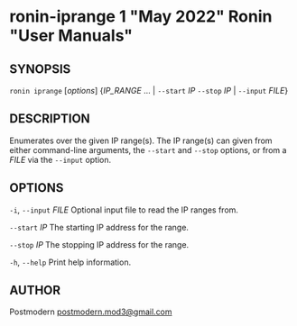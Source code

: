# ronin-iprange 1 "May 2022" Ronin "User Manuals"

## SYNOPSIS

`ronin iprange` [*options*] {*IP_RANGE* ... \| `--start` *IP* `--stop` *IP* \| `--input` *FILE*}

## DESCRIPTION

Enumerates over the given IP range(s). The IP range(s) can given from either
command-line arguments, the `--start` and `--stop` options, or from a *FILE*
via the `--input` option.

## OPTIONS

`-i`, `--input` *FILE*
  Optional input file to read the IP ranges from.

`--start` *IP*
  The starting IP address for the range.

`--stop` *IP*
  The stopping IP address for the range.

`-h`, `--help`
  Print help information.

## AUTHOR

Postmodern <postmodern.mod3@gmail.com>

